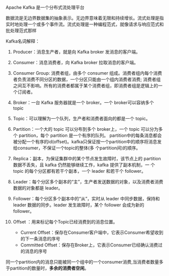 Apache Kafka 是一个分布式流处理平台

数据流是无边界数据集的抽象表示。无边界意味着无限和持续增长。流式处理是指实时地处理一个或多个事件流。流式处理是一种编程范式，就像请求与响应范式和批处理范式那样

Kafka名词解释：

1. Producer：消息生产者，就是向 Kafka broker 发消息的客户端。

2. Consumer：消息消费者，向 Kafka broker 拉取消息的客户端。

3. Consumer Group: 消费者组，由多个 consumer 组成。消费者组内每个消费者负责消费不同分区的数据，一个分区只能由一个组内消费者消费; 消费者组之间互不影响。所有的消费者都属于某个消费者组，即消费者组是逻辑上的一个订阅者。

4. Broker：一台 Kafka 服务器就是一个 broker。一个 broker可以容纳多个 topic

5. Topic：可以理解为一个队列，生产者和消费者面向的都是一个 topic。

6. Partition：一个大的 topic 可以分布到多个 broker上，一个 topic 可以分为多个 partition，每个 partition 是一个有序的队列。
   partition中的每条消息都会被分配一个有序的id(offset)。kafka只保证按一个partition中的顺序将消息发给consumer，不保证一个topic的整体(多 个partition间)的顺序。

7. Replica：副本，为保证集群中的某个节点发生故障时，该节点上的 partition 数据不丢失，且 kafka 仍然能够继续工作，kafka 提供了副本机制，一 个 topic 的每个分区都有若干个副本，一个 leader 和若干个 follower。

8. Leader：每个分区多个副本的“主”，生产者发送数据的对象，以及消费者消费数据的对象都是 leader。

9. Follower：每个分区多个副本中的“从”，实时从 leader 中同步数据，保持和 leader 数据的同步。leader 发生故障时，某个 follower 会成为新的 follower。

10. Offset ：用来标记每个Topic已经消费到的消息位置。

    - Current Offset：保存在Consumer客户端中，它表示Consumer希望收到的下一条消息的序号
    - Committed Offset：保存在Broker上，它表示Consumer已经确认消费过的消息的序号

    

同一个partition内的消息只能被同一个组中的一个consumer消费,当消费者数量多于partition的数量时，**多余的消费者空闲**。